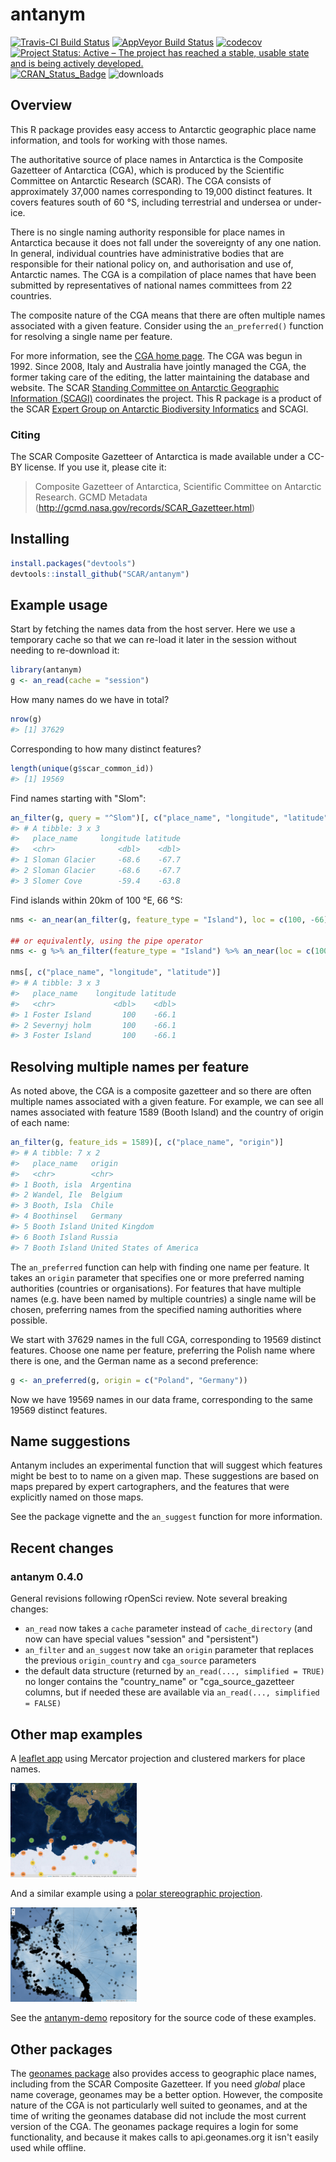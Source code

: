 
<!-- README.md is generated from README.Rmd. Please edit that file -->
antanym
=======

[![Travis-CI Build Status](https://travis-ci.org/SCAR/antanym.svg?branch=master)](https://travis-ci.org/SCAR/antanym) [![AppVeyor Build Status](https://ci.appveyor.com/api/projects/status/github/SCAR/antanym?branch=master&svg=true)](https://ci.appveyor.com/project/SCAR/antanym) [![codecov](https://codecov.io/gh/SCAR/antanym/branch/master/graph/badge.svg)](https://codecov.io/gh/SCAR/antanym)
[![Project Status: Active – The project has reached a stable, usable state and is being actively developed.](http://www.repostatus.org/badges/latest/active.svg)](http://www.repostatus.org/#active)
[![CRAN_Status_Badge](http://www.r-pkg.org/badges/version/antanym)](http://cran.r-project.org/web/packages/antanym) 
![downloads](http://cranlogs.r-pkg.org/badges/grand-total/antanym)

Overview
--------

This R package provides easy access to Antarctic geographic place name information, and tools for working with those names.

The authoritative source of place names in Antarctica is the Composite Gazetteer of Antarctica (CGA), which is produced by the Scientific Committee on Antarctic Research (SCAR). The CGA consists of approximately 37,000 names corresponding to 19,000 distinct features. It covers features south of 60 °S, including terrestrial and undersea or under-ice.

There is no single naming authority responsible for place names in Antarctica because it does not fall under the sovereignty of any one nation. In general, individual countries have administrative bodies that are responsible for their national policy on, and authorisation and use of, Antarctic names. The CGA is a compilation of place names that have been submitted by representatives of national names committees from 22 countries.

The composite nature of the CGA means that there are often multiple names associated with a given feature. Consider using the `an_preferred()` function for resolving a single name per feature.

For more information, see the [CGA home page](http://data.aad.gov.au/aadc/gaz/scar/). The CGA was begun in 1992. Since 2008, Italy and Australia have jointly managed the CGA, the former taking care of the editing, the latter maintaining the database and website. The SCAR [Standing Committee on Antarctic Geographic Information (SCAGI)](http://www.scar.org/data-products/scagi) coordinates the project. This R package is a product of the SCAR [Expert Group on Antarctic Biodiversity Informatics](http://www.scar.org/ssg/life-sciences/eg-abi) and SCAGI.

### Citing

The SCAR Composite Gazetteer of Antarctica is made available under a CC-BY license. If you use it, please cite it:

> Composite Gazetteer of Antarctica, Scientific Committee on Antarctic Research. GCMD Metadata (<http://gcmd.nasa.gov/records/SCAR_Gazetteer.html>)

Installing
----------

``` r
install.packages("devtools")
devtools::install_github("SCAR/antanym")
```

Example usage
-------------

Start by fetching the names data from the host server. Here we use a temporary cache so that we can re-load it later in the session without needing to re-download it:

``` r
library(antanym)
g <- an_read(cache = "session")
```

How many names do we have in total?

``` r
nrow(g)
#> [1] 37629
```

Corresponding to how many distinct features?

``` r
length(unique(g$scar_common_id))
#> [1] 19569
```

Find names starting with "Slom":

``` r
an_filter(g, query = "^Slom")[, c("place_name", "longitude", "latitude")]
#> # A tibble: 3 x 3
#>   place_name     longitude latitude
#>   <chr>              <dbl>    <dbl>
#> 1 Sloman Glacier     -68.6    -67.7
#> 2 Sloman Glacier     -68.6    -67.7
#> 3 Slomer Cove        -59.4    -63.8
```

Find islands within 20km of 100 °E, 66 °S:

``` r
nms <- an_near(an_filter(g, feature_type = "Island"), loc = c(100, -66), max_distance = 20)

## or equivalently, using the pipe operator
nms <- g %>% an_filter(feature_type = "Island") %>% an_near(loc = c(100, -66), max_distance = 20)

nms[, c("place_name", "longitude", "latitude")]
#> # A tibble: 3 x 3
#>   place_name    longitude latitude
#>   <chr>             <dbl>    <dbl>
#> 1 Foster Island       100    -66.1
#> 2 Severnyj holm       100    -66.1
#> 3 Foster Island       100    -66.1
```

Resolving multiple names per feature
------------------------------------

As noted above, the CGA is a composite gazetteer and so there are often multiple names associated with a given feature. For example, we can see all names associated with feature 1589 (Booth Island) and the country of origin of each name:

``` r
an_filter(g, feature_ids = 1589)[, c("place_name", "origin")]
#> # A tibble: 7 x 2
#>   place_name   origin                  
#>   <chr>        <chr>                   
#> 1 Booth, isla  Argentina               
#> 2 Wandel, Ile  Belgium                 
#> 3 Booth, Isla  Chile                   
#> 4 Boothinsel   Germany                 
#> 5 Booth Island United Kingdom          
#> 6 Booth Island Russia                  
#> 7 Booth Island United States of America
```

The `an_preferred` function can help with finding one name per feature. It takes an `origin` parameter that specifies one or more preferred naming authorities (countries or organisations). For features that have multiple names (e.g. have been named by multiple countries) a single name will be chosen, preferring names from the specified naming authorities where possible.

We start with 37629 names in the full CGA, corresponding to 19569 distinct features. Choose one name per feature, preferring the Polish name where there is one, and the German name as a second preference:

``` r
g <- an_preferred(g, origin = c("Poland", "Germany"))
```

Now we have 19569 names in our data frame, corresponding to the same 19569 distinct features.

Name suggestions
----------------

Antanym includes an experimental function that will suggest which features might be best to to name on a given map. These suggestions are based on maps prepared by expert cartographers, and the features that were explicitly named on those maps.

See the package vignette and the `an_suggest` function for more information.

Recent changes
--------------

### antanym 0.4.0

General revisions following rOpenSci review. Note several breaking changes:

-   `an_read` now takes a `cache` parameter instead of `cache_directory` (and now can have special values "session" and "persistent")
-   `an_filter` and `an_suggest` now take an `origin` parameter that replaces the previous `origin_country` and `cga_source` parameters
-   the default data structure (returned by `an_read(..., simplified = TRUE)` no longer contains the "country\_name" or "cga\_source\_gazetteer columns, but if needed these are available via `an_read(..., simplified = FALSE)`

Other map examples
------------------

A [leaflet app](https://australianantarcticdatacentre.github.io/antanym-demo/leaflet.html) using Mercator projection and clustered markers for place names.

<a href="https://australianantarcticdatacentre.github.io/antanym-demo/leaflet.html"><img src="vignettes/README-leaflet.png" width="40%" /></a>

And a similar example using a [polar stereographic projection](https://australianantarcticdatacentre.github.io/antanym-demo/leafletps.html).

<a href="https://australianantarcticdatacentre.github.io/antanym-demo/leafletps.html"><img src="vignettes/README-leafletps.png" width="40%" /></a>

See the [antanym-demo](https://github.com/AustralianAntarcticDataCentre/antanym-demo) repository for the source code of these examples.

Other packages
--------------

The [geonames package](https://cran.r-project.org/package=geonames) also provides access to geographic place names, including from the SCAR Composite Gazetteer. If you need *global* place name coverage, geonames may be a better option. However, the composite nature of the CGA is not particularly well suited to geonames, and at the time of writing the geonames database did not include the most current version of the CGA. The geonames package requires a login for some functionality, and because it makes calls to api.geonames.org it isn't easily used while offline.
